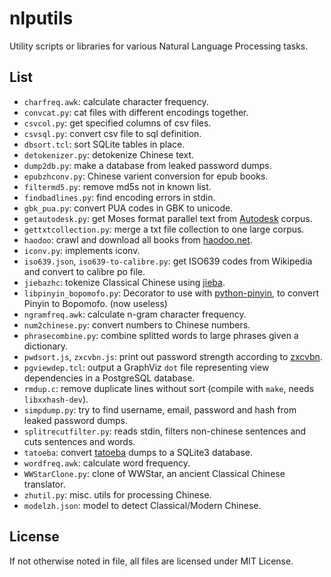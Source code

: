 # nlputils
Utility scripts or libraries for various Natural Language Processing tasks.

## List

* `charfreq.awk`: calculate character frequency.
* `convcat.py`: cat files with different encodings together.
* `csvcol.py`: get specified columns of csv files.
* `csvsql.py`: convert csv file to sql definition.
* `dbsort.tcl`: sort SQLite tables in place.
* `detokenizer.py`: detokenize Chinese text.
* `dump2db.py`: make a database from leaked password dumps.
* `epubzhconv.py`: Chinese varient conversion for epub books.
* `filtermd5.py`: remove md5s not in known list.
* `findbadlines.py`: find encoding errors in stdin.
* `gbk_pua.py`: convert PUA codes in GBK to unicode.
* `getautodesk.py`: get Moses format parallel text from [Autodesk](https://autodesk.box.com/Autodesk-PostEditing) corpus.
* `gettxtcollection.py`: merge a txt file collection to one large corpus.
* `haodoo`: crawl and download all books from [haodoo.net](http://haodoo.net).
* `iconv.py`: implements iconv.
* `iso639.json`, `iso639-to-calibre.py`: get ISO639 codes from Wikipedia and convert to calibre po file.
* `jiebazhc`: tokenize Classical Chinese using [jieba](https://github.com/fxsjy/jieba).
* `libpinyin_bopomofo.py`: Decorator to use with [python-pinyin](https://github.com/mozillazg/python-pinyin), to convert Pinyin to Bopomofo. (now useless)
* `ngramfreq.awk`: calculate n-gram character frequency.
* `num2chinese.py`: convert numbers to Chinese numbers.
* `phrasecombine.py`: combine splitted words to large phrases given a dictionary.
* `pwdsort.js`, `zxcvbn.js`: print out password strength according to [zxcvbn](https://github.com/dropbox/zxcvbn).
* `pgviewdep.tcl`: output a GraphViz `dot` file representing view dependencies in a PostgreSQL database.
* `rmdup.c`: remove duplicate lines without sort (compile with `make`, needs `libxxhash-dev`).
* `simpdump.py`: try to find username, email, password and hash from leaked password dumps.
* `splitrecutfilter.py`: reads stdin, filters non-chinese sentences and cuts sentences and words.
* `tatoeba`: convert [tatoeba](https://tatoeba.org/) dumps to a SQLite3 database.
* `wordfreq.awk`: calculate word frequency.
* `WWStarClone.py`: clone of WWStar, an ancient Classical Chinese translator.
* `zhutil.py`: misc. utils for processing Chinese.
* `modelzh.json`: model to detect Classical/Modern Chinese.


## License
If not otherwise noted in file, all files are licensed under MIT License.
